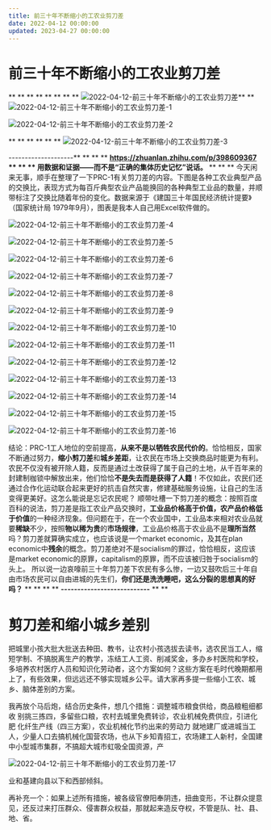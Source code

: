 ```yaml
---
title: 前三十年不断缩小的工农业剪刀差
date: 2022-04-12 00:00:00
updated: 2023-04-27 00:00:00
---
```



# 前三十年不断缩小的工农业剪刀差
**
**
**
**
**
**
**
**
![2022-04-12-前三十年不断缩小的工农业剪刀差](assets/2022-04-12-前三十年不断缩小的工农业剪刀差.png)**
**
![2022-04-12-前三十年不断缩小的工农业剪刀差-1](assets/2022-04-12-前三十年不断缩小的工农业剪刀差-1.png)

![2022-04-12-前三十年不断缩小的工农业剪刀差-2](assets/2022-04-12-前三十年不断缩小的工农业剪刀差-2.jpeg)

**
**
**
**
**
**
![2022-04-12-前三十年不断缩小的工农业剪刀差-3](assets/2022-04-12-前三十年不断缩小的工农业剪刀差-3.jpeg)

--------------------**
**
**
**
**https://zhuanlan.zhihu.com/p/398609367
**
**
**
用数据和证据——而不是“正确的集体历史记忆”说话。**
**
**
**
今天闲来无事，顺手在整理了一下PRC-1有关剪刀差的内容。下图是各种工农业典型产品的交换比，表现方式为每百斤典型农业产品能换回的各种典型工业品的数量，并顺带标注了交换比随着年份的变化。数据来源于《建国三十年国民经济统计提要》（国家统计局 1979年9月），图表是我本人自己用Excel软件做的。

![2022-04-12-前三十年不断缩小的工农业剪刀差-4](assets/2022-04-12-前三十年不断缩小的工农业剪刀差-4.jpeg)

![2022-04-12-前三十年不断缩小的工农业剪刀差-5](assets/2022-04-12-前三十年不断缩小的工农业剪刀差-5.jpeg)

![2022-04-12-前三十年不断缩小的工农业剪刀差-6](assets/2022-04-12-前三十年不断缩小的工农业剪刀差-6.jpeg)

![2022-04-12-前三十年不断缩小的工农业剪刀差-7](assets/2022-04-12-前三十年不断缩小的工农业剪刀差-7.jpeg)

![2022-04-12-前三十年不断缩小的工农业剪刀差-8](assets/2022-04-12-前三十年不断缩小的工农业剪刀差-8.jpeg)

![2022-04-12-前三十年不断缩小的工农业剪刀差-9](assets/2022-04-12-前三十年不断缩小的工农业剪刀差-9.jpeg)

![2022-04-12-前三十年不断缩小的工农业剪刀差-10](assets/2022-04-12-前三十年不断缩小的工农业剪刀差-10.jpeg)

![2022-04-12-前三十年不断缩小的工农业剪刀差-11](assets/2022-04-12-前三十年不断缩小的工农业剪刀差-11.jpeg)

![2022-04-12-前三十年不断缩小的工农业剪刀差-12](assets/2022-04-12-前三十年不断缩小的工农业剪刀差-12.jpeg)

![2022-04-12-前三十年不断缩小的工农业剪刀差-13](assets/2022-04-12-前三十年不断缩小的工农业剪刀差-13.jpeg)

![2022-04-12-前三十年不断缩小的工农业剪刀差-14](assets/2022-04-12-前三十年不断缩小的工农业剪刀差-14.jpeg)

![2022-04-12-前三十年不断缩小的工农业剪刀差-15](assets/2022-04-12-前三十年不断缩小的工农业剪刀差-15.jpeg)

![2022-04-12-前三十年不断缩小的工农业剪刀差-16](assets/2022-04-12-前三十年不断缩小的工农业剪刀差-16.jpeg)

结论：PRC-1工人地位的空前提高，**从来不是以牺牲农民代价的**。恰恰相反，国家不断通过努力，**缩小剪刀差**和**城乡差距**，让农民在市场上交换商品时能更为有利。农民不仅没有被开除人籍，反而是通过土改获得了属于自己的土地，从千百年来的封建制枷锁中解放出来，他们恰恰**不是失去而是获得了人籍**！不仅如此，农民们还通过合作化运动联合起来更好的抗击自然灾害，修建基础服务设施，让自己的生活变得更美好。这怎么能说是忘记农民呢？
顺带吐槽一下剪刀差的概念：按照百度百科的说法，剪刀差是指工农业产品交换时，**工业品价格高于价值，农产品价格低于价值**的一种经济现象。但问题在于，在一个农业国中，工业品本来相对农业品就要**稀缺**不少，按照**物以稀为贵**的**市场规律**，工业品价格高于农业品不是**理所当然**吗？剪刀差就算确实成立，也应该说是一个market economic，及其在plan economic中**残余**的概念。剪刀差绝对不是socialism的罪过，恰恰相反，这应该是market economic的原罪，capitalism的原罪，而不应该被归咎于socialism的头上。
所以说一边哀嚎前三十年剪刀差下农民有多么惨，一边又鼓吹后三十年自由市场农民可以自由进城的先生们，**你们还是洗洗睡吧，这么分裂的思想真的好吗？**
**
**
**
**
**---------------------------**
**
**
# 剪刀差和缩小城乡差别

把城里小孩大批大批送去种田、教书，让农村小孩选拔去读书，选农民当工人，缩短学制、不搞脱离生产的教学，冻结工人工资、削减奖金，多办乡村医院和学校，多培养农村医疗人员和知识化劳动者，这个方案如何？这些方案在毛时代晚期都用上了，有些效果，但远远还不够实现城乡公平。请大家再多提一些缩小工农、城乡、脑体差别的方案。

我再放个马后炮，结合历史条件，想几个措施：调整城市粮食供给，商品粮粗细都收 别挑三拣四，多留些口粮，农村去城里免费转诊，农业机械免费供应，引进化肥 化纤生产线（四三方案），农业机械化节约出来的劳动力 就地建厂或进城当工人，少量人口去搞机械化国营农场，也从下乡知青招工，农场建工人新村，全国建中小型城市集群，不搞超大城市虹吸全国资源，产

![2022-04-12-前三十年不断缩小的工农业剪刀差-17](assets/2022-04-12-前三十年不断缩小的工农业剪刀差-17.jpeg)

业和基建向县以下和西部倾斜。

再补充一个：如果上述所有措施，被各级官僚阳奉阴违，扭曲变形，不让群众提意见，还反过来打压群众、侵害群众权益，那就起来造反夺权，不管是队、社、县、地、省。

